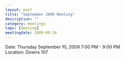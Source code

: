 ```yaml
---
layout: post
title: "September 2009 Meeting"
description: ""
category: meetings
tags: [meeting]
meetingdate: 2009-09-10
---
```


Date: Thursday September 10, 2009 7:00 PM - 9:00 PM                              
Location: Downs 107                                         
